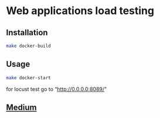# Web applications load testing


## Installation

```bash
make docker-build
```

## Usage

```bash
make docker-start
```
for locust test go to “http://0.0.0.0:8089/"

## [Medium](https://medium.com/@sdamoosavi/web-application-load-testing-with-locust-c532f2f5b3eb)
